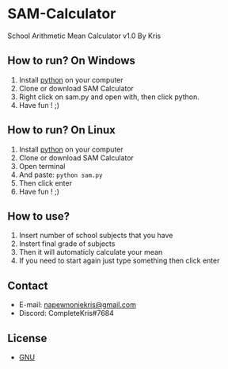 # SAM-Calculator

School Arithmetic Mean Calculator v1.0 
By Kris

## How to run? On Windows

1. Install [python](https://www.python.org/ftp/python/3.9.5/python-3.9.5-amd64.exe) on your computer
2. Clone or download SAM Calculator
3. Right click on sam.py and open with, then click python.
4. Have fun ! ;)

## How to run? On Linux

1. Install [python](https://www.python.org/ftp/python/3.9.5/python-3.9.5-amd64.exe) on your computer
2. Clone or download SAM Calculator
3. Open terminal
4. And paste:   ```python sam.py```
5. Then click enter
6. Have fun ! ;)

## How to use?

1. Insert number of school subjects that you have
2. Instert final grade of subjects
3. Then it will automaticly calculate your mean
4. If you need to start again just type something then click enter

## Contact

- E-mail: napewnoniekris@gmail.com
- Discord: CompleteKris#7684

## License

- [GNU](http://www.gnu.org/licenses/gpl-3.0.txt)
